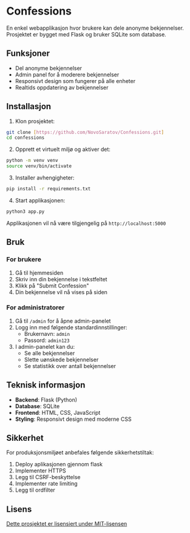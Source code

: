 # Confessions

En enkel webapplikasjon hvor brukere kan dele anonyme bekjennelser. Prosjektet er bygget med Flask og bruker SQLite som database.

## Funksjoner

- Del anonyme bekjennelser
- Admin panel for å moderere bekjennelser
- Responsivt design som fungerer på alle enheter
- Realtids oppdatering av bekjennelser

## Installasjon

1. Klon prosjektet:
```bash
git clone [https://github.com/NovoSaratov/Confessions.git]
cd confessions  
```

2. Opprett et virtuelt miljø og aktiver det:
```bash
python -m venv venv
source venv/bin/activate
```

3. Installer avhengigheter:
```bash
pip install -r requirements.txt
```

4. Start applikasjonen:
```bash
python3 app.py
```

Applikasjonen vil nå være tilgjengelig på `http://localhost:5000`

## Bruk

### For brukere
1. Gå til hjemmesiden
2. Skriv inn din bekjennelse i tekstfeltet
3. Klikk på "Submit Confession"
4. Din bekjennelse vil nå vises på siden

### For administratorer
1. Gå til `/admin` for å åpne admin-panelet
2. Logg inn med følgende standardinnstillinger:
   - Brukernavn: `admin`
   - Passord: `admin123`
3. I admin-panelet kan du:
   - Se alle bekjennelser
   - Slette uønskede bekjennelser
   - Se statistikk over antall bekjennelser

## Teknisk informasjon

- **Backend**: Flask (Python)
- **Database**: SQLite
- **Frontend**: HTML, CSS, JavaScript
- **Styling**: Responsivt design med moderne CSS

## Sikkerhet

For produksjonsmiljøet anbefales følgende sikkerhetstiltak:
1. Deploy aplikasjonen gjennom flask
2. Implementer HTTPS
3. Legg til CSRF-beskyttelse
4. Implementer rate limiting
5. Legg til ordfilter


## Lisens

[Dette prosjektet er lisensiert under MIT-lisensen](LICENSE.md)
